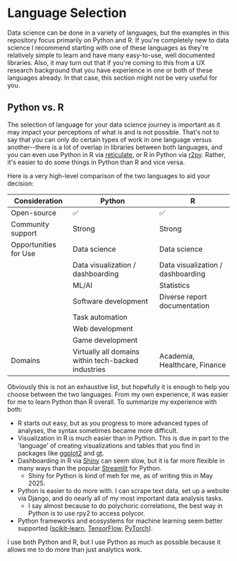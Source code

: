 # Language Selection

Data science can be done in a variety of languages, but the examples in this repository focus primarily on Python and R. If you're completely new to data science I recommend starting with one of these languages as they're relatively simple to learn and have many easy-to-use, well documented libraries. Also, it may turn out that if you're coming to this from a UX research background that you have experience in one or both of these languages already. In that case, this section might not be very useful for you. 


## Python vs. R   

The selection of language for your data science journey is important as it may impact your perceptions of what is and is not possible. That's not to say that you can only do certain types of work in one language versus another--there is a lot of overlap in libraries between both languages, and you can even use Python in R via [reticulate](https://rstudio.github.io/reticulate/), or R in Python via [r2py](https://rpy2.github.io/). Rather, it's easier to do some things in Python than R and vice versa.

Here is a very high-level comparison of the two languages to aid your decision:

| Consideration | Python | R |
|---------------|--------|---|
| Open-source   | ✅     | ✅ | 
| Community support | Strong | Strong |
| Opportunities for Use | Data science | Data science |
|            | Data visualization / dashboarding | Data visualization / dashboarding|
|            | ML/AI | Statistics|
|            | Software development | Diverse report documentation|
|            | Task automation | |
|            | Web development |  |
|            | Game development | |
| Domains    | Virtually all domains within tech-backed industries | Academia, Healthcare, Finance |

Obviously this is not an exhaustive list, but hopefully it is enough to help you choose between the two languages. From my own experience, it was easier for me to learn Python than R overall. To summarize my experience with both:
- R starts out easy, but as you progress to more advanced types of analyses, the syntax sometimes became more difficult.
- Visualization in R is much easier than in Python. This is due in part to the 'language' of creating visualizations and tables that you find in packages like [ggplot2](https://ggplot2.tidyverse.org/) and [gt](https://gt.rstudio.com/).
- Dashboarding in R via [Shiny](https://shiny.posit.co/) can seem slow, but it is far more flexible in many ways than the popular [Streamlit](https://streamlit.io/) for Python.
  - Shiny for Python is kind of meh for me, as of writing this in May 2025.
- Python is easier to do more with. I can scrape text data, set up a website via Django, and do nearly all of my most important data analysis tasks.
  - I say almost because to do polychoric correlations, the best way in Python is to use rpy2 to access polycor.
- Python frameworks and ecosystems for machine learning seem better supported ([scikit-learn](https://scikit-learn.org/stable/), [TensorFlow](https://www.tensorflow.org/), [PyTorch](https://pytorch.org/)).

I use both Python and R, but I use Python as much as possible because it allows me to do more than just analytics work.
